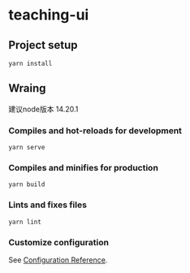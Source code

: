 # teaching-ui

## Project setup
```
yarn install
```

## Wraing
建议node版本 14.20.1

### Compiles and hot-reloads for development
```
yarn serve
```

### Compiles and minifies for production
```
yarn build
```


### Lints and fixes files
```
yarn lint
```

### Customize configuration
See [Configuration Reference](https://cli.vuejs.org/config/).



